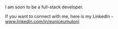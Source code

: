 I am soon to be a full-stack developer. 

If you want to connect with me, here is my LinkedIn - www.linkedin.com/in/euniceumutoni


 
<!---
euniceumutoni/euniceumutoni is a ✨ special ✨ repository because its `README.md` (this file) appears on your GitHub profile.
You can click the Preview link to take a look at your changes.
--->
